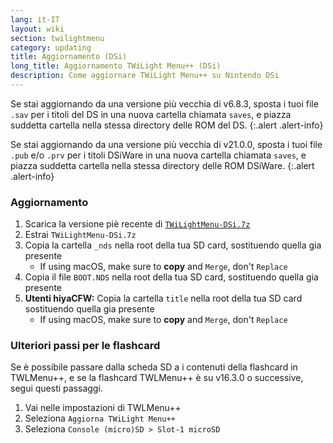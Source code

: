 ```yaml
---
lang: it-IT
layout: wiki
section: twilightmenu
category: updating
title: Aggiornamento (DSi)
long_title: Aggiornamento TWiLight Menu++ (DSi)
description: Come aggiornare TWiLight Menu++ su Nintendo DSi
---
```


Se stai aggiornando da una versione più vecchia di v6.8.3, sposta i tuoi file `.sav` per i titoli del DS in una nuova cartella chiamata `saves`, e piazza suddetta cartella nella stessa directory delle ROM del DS.
{:.alert .alert-info}

Se stai aggiornando da una versione più vecchia di v21.0.0, sposta i tuoi file `.pub` e/o `.prv` per i titoli DSiWare in una nuova cartella chiamata `saves`, e piazza suddetta cartella nella stessa directory delle ROM DSiWare.
{:.alert .alert-info}

### Aggiornamento
1. Scarica la versione piè recente di [`TWiLightMenu-DSi.7z`](https://github.com/DS-Homebrew/TWiLightMenu/releases/latest/download/TWiLightMenu-DSi.7z)
1. Estrai `TWiLightMenu-DSi.7z`
1. Copia la cartella `_nds` nella root della tua SD card, sostituendo quella gia presente
   - If using macOS, make sure to **copy** and `Merge`, don't `Replace`
1. Copia il file `BOOT.NDS` nella root della tua SD card, sostituendo quella gia presente
1. **Utenti hiyaCFW:** Copia la cartella `title` nella root della tua SD card sostituendo quella gia presente
   - If using macOS, make sure to **copy** and `Merge`, don't `Replace`

### Ulteriori passi per le flashcard

Se è possibile passare dalla scheda SD a i contenuti della flashcard in TWLMenu++, e se la flashcard TWLMenu++ è su v16.3.0 o successive, segui questi passaggi.

1. Vai nelle impostazioni di TWLMenu++
1. Seleziona `Aggiorna TWiLight Menu++`
1. Seleziona `Console (micro)SD > Slot-1 microSD`
